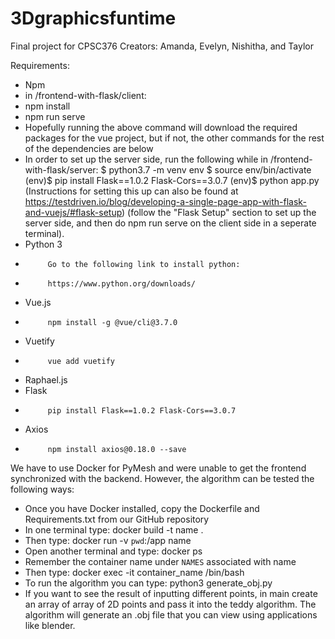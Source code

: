 # 3Dgraphicsfuntime
Final project for CPSC376
Creators: Amanda, Evelyn, Nishitha, and Taylor

Requirements:
- Npm
-  in /frontend-with-flask/client:
-  npm install
-  npm run serve
-  Hopefully running the above command will download the required packages for the vue project, but if not, the other commands for the rest of the dependencies are below
-  In order to set up the server side, run the following while in /frontend-with-flask/server:
$ python3.7 -m venv env
$ source env/bin/activate
(env)$ pip install Flask==1.0.2 Flask-Cors==3.0.7
(env)$ python app.py
(Instructions for setting this up can also be found at https://testdriven.io/blog/developing-a-single-page-app-with-flask-and-vuejs/#flask-setup)  (follow the "Flask Setup" section to set up the server side, and then do npm run serve on the client side in a seperate terminal).
- Python 3
-          Go to the following link to install python:
-          https://www.python.org/downloads/
- Vue.js
-          npm install -g @vue/cli@3.7.0
- Vuetify
-          vue add vuetify
- Raphael.js
- Flask
-          pip install Flask==1.0.2 Flask-Cors==3.0.7
- Axios
-          npm install axios@0.18.0 --save

We have to use Docker for PyMesh and were unable to get the frontend synchronized with the backend. However, the algorithm can
be tested the following ways:
- Once you have Docker installed, copy the Dockerfile and Requirements.txt from our GitHub repository
- In one terminal type: docker build -t name .
- Then type: docker run -v `pwd`:/app name
- Open another terminal and type: docker ps
- Remember the container name under `NAMES` associated with name
- Then type: docker exec -it container_name /bin/bash
- To run the algorithm you can type: python3 generate_obj.py
- If you want to see the result of inputting different points, in main create an array of array of 2D points and 
pass it into the teddy algorithm. 
The algorithm will generate an .obj file that you can view using applications like blender.
